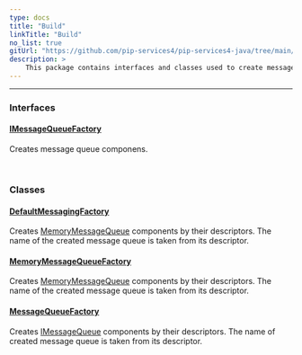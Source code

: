 ```yaml
---
type: docs
title: "Build"
linkTitle: "Build"
no_list: true
gitUrl: "https://github.com/pip-services4/pip-services4-java/tree/main/pip-services4-messaging-java"
description: >
    This package contains interfaces and classes used to create message components.
---
```

---
<div class="module-body"> 

### Interfaces

#### [IMessageQueueFactory](imessage_queue_factory)
Creates message queue componens.

<br>

### Classes

#### [DefaultMessagingFactory](default_messaging_factory)
Creates [MemoryMessageQueue](../queues/memory_message_queue)  components by their descriptors.
The name of the created message queue is taken from its descriptor.

#### [MemoryMessageQueueFactory](memory_message_queue_factory)
Creates [MemoryMessageQueue](../queues/memory_message_queue) components by their descriptors.
The name of the created message queue is taken from its descriptor. 

#### [MessageQueueFactory](message_queue_factory)
Creates [IMessageQueue](../queues/imessage_queue) components by their descriptors.
The name of created message queue is taken from its descriptor.

</div>


